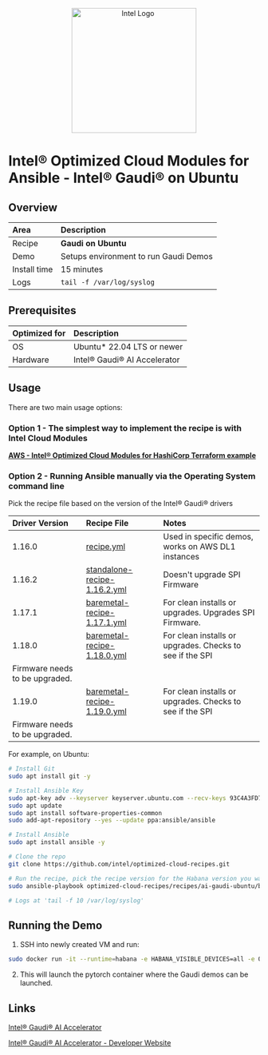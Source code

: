 <p align="center">
  <img src="https://github.com/intel/optimized-cloud-recipes/blob/main/images/logo-classicblue-800px.png?raw=true" alt="Intel Logo" width="250"/>
</p>

# Intel® Optimized Cloud Modules for Ansible  - Intel® Gaudi® on Ubuntu

## Overview

| Area   | Description                                                 |
| :----- | :---------------------------------------------------------- |
| Recipe | **Gaudi on Ubuntu** |
Demo | Setups environment to run Gaudi Demos |  [LINK](TBD)
| Install time | 15 minutes |
| Logs | `tail -f /var/log/syslog`|

## Prerequisites

| Optimized for | Description                              |
| :------------ | :--------------------------------------- |
| OS            | Ubuntu* 22.04 LTS or newer               |
| Hardware      | Intel® Gaudi® AI Accelerator |

## Usage

There are two main usage options:

### Option 1 - The simplest way to implement the recipe is with Intel Cloud Modules

[**AWS - Intel® Optimized Cloud Modules for HashiCorp Terraform example**](https://github.com/intel/terraform-intel-aws-vm/tree/main/examples/gen-ai-gaudi-demo)

### Option 2 - Running Ansible manually via the Operating System command line

Pick the recipe file based on the version of the Intel® Gaudi® drivers

| Driver Version | Recipe File | Notes |
| :------------- | :---------- | :---- |
| 1.16.0         | [recipe.yml](recipe.yml)| Used in specific demos, works on AWS DL1 instances |
| 1.16.2         | [standalone-recipe-1.16.2.yml](standalone-recipe-1.16.2.yml)| Doesn't upgrade SPI Firmware |
| 1.17.1         | [baremetal-recipe-1.17.1.yml](baremetal-recipe-1.17.1.yml)| For clean installs or upgrades. Upgrades SPI Firmware.|
| 1.18.0         | [baremetal-recipe-1.18.0.yml](baremetal-recipe-1.18.0.yml)| For clean installs or upgrades. Checks to see if the SPI 
Firmware needs to be upgraded. | 
| 1.19.0         | [baremetal-recipe-1.19.0.yml](baremetal-recipe-1.19.0.yml)| For clean installs or upgrades. Checks to see if the SPI 
Firmware needs to be upgraded. | 

For example, on Ubuntu:

```bash
# Install Git 
sudo apt install git -y

# Install Ansible Key
sudo apt-key adv --keyserver keyserver.ubuntu.com --recv-keys 93C4A3FD7BB9C367
sudo apt update
sudo apt install software-properties-common
sudo add-apt-repository --yes --update ppa:ansible/ansible

# Install Ansible
sudo apt install ansible -y

# Clone the repo
git clone https://github.com/intel/optimized-cloud-recipes.git 

# Run the recipe, pick the recipe version for the Habana version you want
sudo ansible-playbook optimized-cloud-recipes/recipes/ai-gaudi-ubuntu/baremetal-recipe-1.19.0.yml

# Logs at 'tail -f 10 /var/log/syslog'
```

## Running the Demo

1. SSH into newly created VM and run:

```bash
sudo docker run -it --runtime=habana -e HABANA_VISIBLE_DEVICES=all -e OMPI_MCA_btl_vader_single_copy_mechanism=none --cap-add=sys_nice --net=host --ipc=host vault.habana.ai/gaudi-docker/1.19.0/ubuntu22.04/habanalabs/pytorch-installer-2.5.1:latest
```

2. This will launch the pytorch container where the Gaudi demos can be launched.

## Links

[Intel® Gaudi® AI Accelerator](https://www.intel.com/content/www/us/en/products/details/processors/ai-accelerators/gaudi-overview.html)

[Intel® Gaudi® AI Accelerator - Developer Website](https://developer.habana.ai/)
